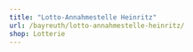 ```yaml
---
title: "Lotto-Annahmestelle Heinritz"
url: /bayreuth/lotto-annahmestelle-heinritz/
shop: Lotterie
---
```


